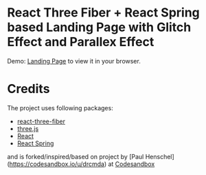 # React Three Fiber + React Spring based Landing Page with Glitch Effect and Parallex Effect 

Demo:  [Landing Page](https://dakshim.github.io/react-three-fiber-swapdevelopment/) to view it in your browser.



# Credits
The project uses following packages:

* [react-three-fiber](https://github.com/pmndrs/react-three-fiber)
* [three.js](https://threejs.org/)
* [React](https://reactjs.org/)
* [React Spring](https://react-spring.io/)
   
 and is forked/inspired/based on project by [Paul Henschel] (https://codesandbox.io/u/drcmda) at [Codesandbox](https://codesandbox.io/s/y3j31r13zz)

